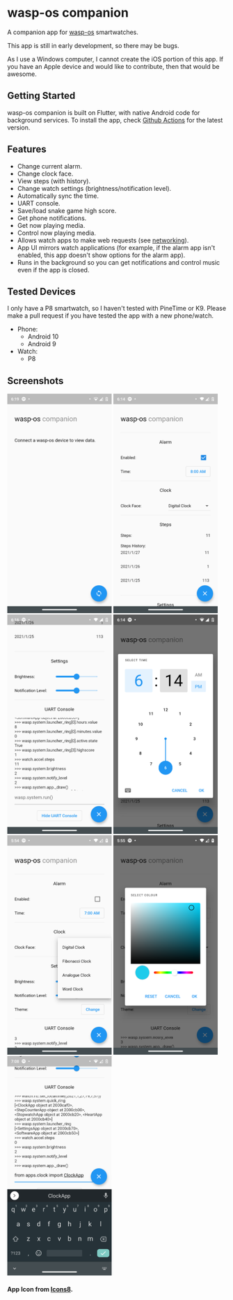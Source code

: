 
# wasp-os companion

A companion app for [wasp-os](https://github.com/daniel-thompson/wasp-os/) smartwatches.

This app is still in early development, so there may be bugs.

As I use a Windows computer, I cannot create the iOS portion of this app. If you have an Apple device and would like to contribute, then that would be awesome.

## Getting Started

wasp-os companion is built on Flutter, with native Android code for background services.
To install the app, check [Github Actions](https://github.com/tb100/wasp-os-companion/actions) for the latest version.

## Features
 - Change current alarm.
 - Change clock face.
 - View steps (with history).
 - Change watch settings (brightness/notification level).
 - Automatically sync the time.
 - UART console.
 - Save/load snake game high score.
 - Get phone notifications.
 - Get now playing media.
 - Control now playing media.
 - Allows watch apps to make web requests (see [networking](.docs/NETWORK.md)).
 - App UI mirrors watch applications (for example, if the alarm app isn't enabled, this app doesn't show options for the alarm app).
 - Runs in the background so you can get notifications and control music even if the app is closed.
 
## Tested Devices
I only have a P8 smartwatch, so I haven't tested with PineTime or K9. Please make a pull request if you have tested the app with a new phone/watch.
 - Phone:
     - Android 10
     - Android 9
 - Watch:
     - P8

## Screenshots
           
<img src=".screenshots/Home.png" width="240" height="504"> <img src=".screenshots/Alarm_and_Clock_and_Steps.png" width="240" height="504"> <img src=".screenshots/UART_Console_and_Settings.png" width="240" height="504"> <img src=".screenshots/Alarm_Time_Picker.png" width="240" height="504"> <img src=".screenshots/Clock_Picker.png" width="240" height="504"> <img src=".screenshots/Theme_Picker.png" width="240" height="504"> <img src=".screenshots/UART_Demo.png" width="240" height="504">



#### App Icon from [Icons8](https://icons8.com/).
